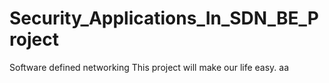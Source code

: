 # Security_Applications_In_SDN_BE_Project
Software defined networking
This project will make our life easy.
aa
